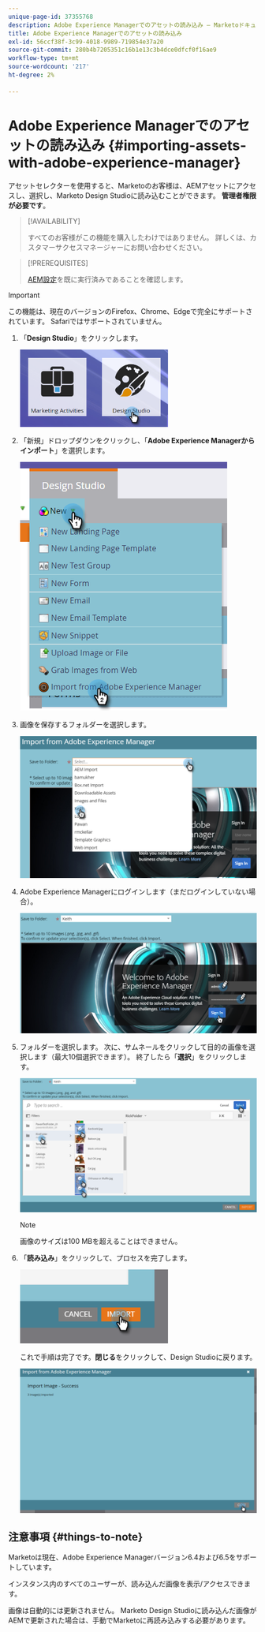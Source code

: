 ```yaml
---
unique-page-id: 37355768
description: Adobe Experience Managerでのアセットの読み込み — Marketoドキュメント — 製品ドキュメント
title: Adobe Experience Managerでのアセットの読み込み
exl-id: 56ccf38f-3c99-4018-9989-719854e37a20
source-git-commit: 280b4b7205351c16b1e13c3b4dce0dfcf0f16ae9
workflow-type: tm+mt
source-wordcount: '217'
ht-degree: 2%

---
```


# Adobe Experience Managerでのアセットの読み込み {#importing-assets-with-adobe-experience-manager}

アセットセレクターを使用すると、Marketoのお客様は、AEMアセットにアクセスし、選択し、Marketo Design Studioに読み込むことができます。 **管理者権限が必要です**。

>[!AVAILABILITY]
>
>すべてのお客様がこの機能を購入したわけではありません。 詳しくは、カスタマーサクセスマネージャーにお問い合わせください。

>[!PREREQUISITES]
>
>[AEM設定](/help/marketo/product-docs/core-marketo-concepts/miscellaneous/configuring-adobe-experience-manager-integration.md)を既に実行済みであることを確認します。

>[!IMPORTANT]
>
>この機能は、現在のバージョンのFirefox、Chrome、Edgeで完全にサポートされています。 Safariではサポートされていません。

1. 「**Design Studio**」をクリックします。

   ![](assets/one-1.png)

1. 「新規」ドロップダウンをクリックし、「**Adobe Experience Managerからインポート**」を選択します。

   ![](assets/two-1.png)

1. 画像を保存するフォルダーを選択します。

   ![](assets/three-1.png)

1. Adobe Experience Managerにログインします（まだログインしていない場合）。

   ![](assets/four-1.png)

1. フォルダーを選択します。 次に、サムネールをクリックして目的の画像を選択します（最大10個選択できます）。 終了したら「**選択**」をクリックします。

   ![](assets/five.png)

   >[!NOTE]
   >
   >画像のサイズは100 MBを超えることはできません。

1. 「**読み込み**」をクリックして、プロセスを完了します。

   ![](assets/six-1.png)

   これで手順は完了です。**閉じる**&#x200B;をクリックして、Design Studioに戻ります。

   ![](assets/seven-1.png)

## 注意事項 {#things-to-note}

Marketoは現在、Adobe Experience Managerバージョン6.4および6.5をサポートしています。

インスタンス内のすべてのユーザーが、読み込んだ画像を表示/アクセスできます。

画像は自動的には更新されません。 Marketo Design Studioに読み込んだ画像がAEMで更新された場合は、手動でMarketoに再読み込みする必要があります。
